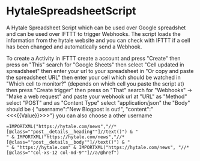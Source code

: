 # HytaleSpreadsheetScript
A Hytale Spreadsheet Script which can be used over Google spreadshet and can be used over IFTTT to trigger Webhooks.
The script loads the information from the hytale website and you can check with IFTTT if a cell has been changed and automatically send a Webhook.

To create a Activity in IFTTT create a account and press "Create"
then press on "This" search for "Google Sheets"
then select "Cell updated in spreadsheet"
then enter your url to your spreadsheet in "Or copy and paste the spreadsheet URL"
then enter your cell which should be watched in "Which cell to monitor?" (depends on which cell you paste the script at) 
then press "Create trigger"
then press on "That"
search for "Webhooks" -> "Make a web request"
and paste your webhook url at "URL"
as "Method" select "POST"
and as "Content Type" select "application/json"
the "Body" should be { "username":"New Blogpost is out!", "content":"<<<{{Value}}>>>"} you can also choose a other username

```
=IMPORTXML("https://hytale.com/news","//*[@class=""post__details__heading""]//text()") & "
" & IMPORTXML("https://hytale.com/news","//*[@class=""post__details__body""]//text()") & "
" & "https://hytale.com" & IMPORTXML("https://hytale.com/news", "//*[@class=""col-xs-12 col-md-9""]//a/@href")
```
